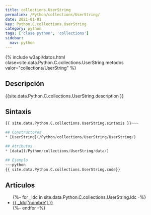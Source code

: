 ```yaml
---
title: collections.UserString
permalink: /Python/collections/UserString/
date: 2021-01-01
key: Python.C.collections.UserString
category: python
tags: ['clase python', 'collections']
sidebar: 
  nav: python
---
```


{% include w3api/datos.html clase=site.data.Python.C.collections.UserString.metodos valor="collections/UserString" %}

## Descripción
{{site.data.Python.C.collections.UserString.description }}

## Sintaxis
~~~python
{{ site.data.Python.C.collections.UserString.sintaxis }}~~~

## Constructores
* [UserString](/Python/collections/UserString/UserString/)

## Atributos
* [data](/Python/collections/UserString/data/)

## Ejemplo
~~~python
{{ site.data.Python.C.collections.UserString.code}}
~~~

## Artículos
<ul>
{%- for _ldc in site.data.Python.C.collections.UserString.ldc -%}
   <li>
       <a href="{{_ldc['url'] }}">{{ _ldc['nombre'] }}</a>
   </li>
{%- endfor -%}
</ul>
